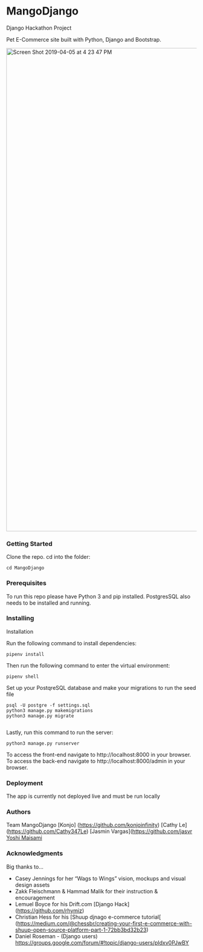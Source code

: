 # MangoDjango
Django Hackathon Project

Pet E-Commerce site built with Python, Django and Bootstrap.

<img width="1280" alt="Screen Shot 2019-04-05 at 4 23 47 PM" src="https://user-images.githubusercontent.com/46323883/55655195-8436cf80-57c1-11e9-80f0-ddeb518af8ef.png">


### Getting Started

Clone the repo.
cd into the folder:

```
cd MangoDjango  
```

### Prerequisites

To run this repo please have Python 3 and pip installed.  PostgresSQL also needs to be installed and running.

### Installing

Installation


Run the following command to install dependencies:

```
pipenv install
```

Then run the following command to enter the virtual environment:

```
pipenv shell
```
Set up your PostqreSQL database and make your migrations to run the seed file

```
psql -U postgre -f settings.sql
python3 manage.py makemigrations
python3 manage.py migrate


```
Lastly, run this command to run the server:

```
python3 manage.py runserver
```

To access the front-end navigate to http://localhost:8000 in your browser.
To access the back-end navigate to http://localhost:8000/admin in your browser.


### Deployment

The app is currently not deployed live and must be run locally

###


### Authors

Team MangoDjango
[Konjo] (https://github.com/konjoinfinity)
[Cathy Le] (https://github.com/Cathy347Le)
[Jasmin Vargas](https://github.com/jasvr
[Yoshi Maisami](https://github.com/yoshimaisami)


### Acknowledgments
Big thanks to…
- Casey Jennings for her “Wags to Wings” vision, mockups and visual design assets
- Zakk Fleischmann & Hammad Malik for their instruction & encouragement  
- Lemuel Boyce for his Drift.com [Django Hack] (https://github.com/rhymiz)
- Christian Hess for his [Shuup djnago e-commerce tutorial[ (https://medium.com/@chessbr/creating-your-first-e-commerce-with-shuup-open-source-platform-part-1-72bb3bd32b23)
- Daniel Roseman - (Django users) https://groups.google.com/forum/#!topic/django-users/pIdxv0PJwBY
